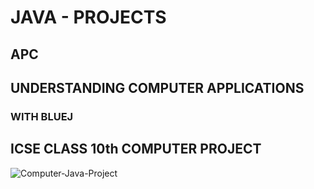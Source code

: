 # JAVA - PROJECTS
## APC
## UNDERSTANDING COMPUTER APPLICATIONS
### WITH BLUEJ
## ICSE CLASS 10th COMPUTER PROJECT
![Computer-Java-Project](https://telegra.ph/file/57c67f575eb0f1198e5a4.jpg)
